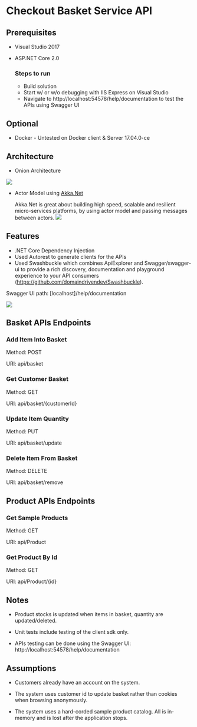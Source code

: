 # Checkout Basket Service API


## Prerequisites
- Visual Studio 2017
- ASP.NET Core 2.0

	### Steps to run
	- Build solution
	- Start w/ or w/o debugging with IIS Express on Visual Studio
	- Navigate to http://localhost:54578/help/documentation to test the APIs using Swagger UI


## Optional

- Docker - Untested on Docker client & Server 17.04.0-ce 



## Architecture
- Onion Architecture

![](https://raw.githubusercontent.com/ronish-from-mars/BasketService/master/public/DDD-OnionArch.png)



- Actor Model using <a href="http://getakka.net/">Akka.Net</a> 

  Akka.Net is great about building high speed, scalable and resilient micro-services platforms, by using actor model and passing messages between actors.
  ![](https://raw.githubusercontent.com/ronish-from-mars/BasketService/master/public/ActorModel.png)

## Features
- .NET Core Dependency Injection
- Used Autorest to generate clients for the APIs
- Used Swashbuckle which combines ApiExplorer and Swagger/swagger-ui to provide a rich discovery, documentation and playground experience to your API consumers (https://github.com/domaindrivendev/Swashbuckle).

Swagger UI path: [localhost]/help/documentation

![](https://raw.githubusercontent.com/ronish-from-mars/BasketService/master/public/SwaggerUI.PNG)

## Basket APIs Endpoints

### Add Item Into Basket

Method: POST

URI: api/basket

### Get Customer Basket

Method: GET

URI: api/basket/{customerId}

### Update Item Quantity

Method: PUT

URI: api/basket/update

### Delete Item From Basket

Method: DELETE

URI: api/basket/remove


## Product APIs Endpoints

### Get Sample Products

Method: GET

URI: api/Product

### Get Product By Id

Method: GET

URI: api/Product/{id}

## Notes

-  Product stocks is updated when items in basket, quantity are updated/deleted.

- Unit tests include testing of the client sdk only.

- APIs testing can be done using the Swagger UI: http://localhost:54578/help/documentation


## Assumptions

- Customers already have an account on the system.

- The system uses customer id to update basket rather than cookies when browsing anonymously.

- The system uses a hard-corded sample product catalog. All is in-memory and is lost after the application stops.
